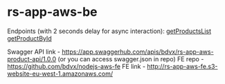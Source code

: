 # rs-app-aws-be

Endpoints (with 2 seconds delay for async interaction):
[getProductsList](https://755vvfmegj.execute-api.eu-west-1.amazonaws.com/dev/products)
[getProductById](https://755vvfmegj.execute-api.eu-west-1.amazonaws.com/dev/products/7567ec4b-b10c-48c5-9345-fc73c48a80aa)

Swagger API link - https://app.swaggerhub.com/apis/bdvx/rs-app-aws-product-api/1.0.0 (or you can access swagger.json in repo)
FE repo - https://github.com/bdvx/nodejs-aws-fe
FE link - http://rs-app-aws-fe.s3-website-eu-west-1.amazonaws.com/
